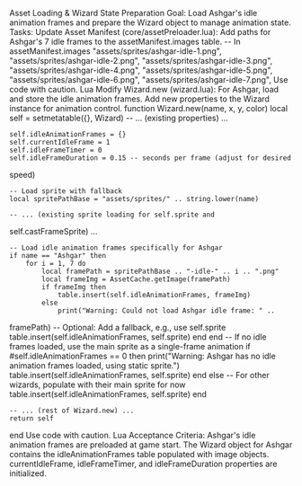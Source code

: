 Asset Loading & Wizard State Preparation
Goal: Load Ashgar's idle animation frames and prepare the Wizard object to 
manage animation state.
Tasks:
Update Asset Manifest (core/assetPreloader.lua):
Add paths for Ashgar's 7 idle frames to the assetManifest.images table.
-- In assetManifest.images
"assets/sprites/ashgar-idle-1.png",
"assets/sprites/ashgar-idle-2.png",
"assets/sprites/ashgar-idle-3.png",
"assets/sprites/ashgar-idle-4.png",
"assets/sprites/ashgar-idle-5.png",
"assets/sprites/ashgar-idle-6.png",
"assets/sprites/ashgar-idle-7.png",
Use code with caution.
Lua
Modify Wizard.new (wizard.lua):
For Ashgar, load and store the idle animation frames.
Add new properties to the Wizard instance for animation control.
function Wizard.new(name, x, y, color)
    local self = setmetatable({}, Wizard)
    -- ... (existing properties) ...

    self.idleAnimationFrames = {}
    self.currentIdleFrame = 1
    self.idleFrameTimer = 0
    self.idleFrameDuration = 0.15 -- seconds per frame (adjust for desired 
speed)

    -- Load sprite with fallback
    local spritePathBase = "assets/sprites/" .. string.lower(name)
    
    -- ... (existing sprite loading for self.sprite and 
self.castFrameSprite) ...

    -- Load idle animation frames specifically for Ashgar
    if name == "Ashgar" then
        for i = 1, 7 do
            local framePath = spritePathBase .. "-idle-" .. i .. ".png"
            local frameImg = AssetCache.getImage(framePath)
            if frameImg then
                table.insert(self.idleAnimationFrames, frameImg)
            else
                print("Warning: Could not load Ashgar idle frame: " .. 
framePath)
                -- Optional: Add a fallback, e.g., use self.sprite
                table.insert(self.idleAnimationFrames, self.sprite) 
            end
        end
        -- If no idle frames loaded, use the main sprite as a single-frame 
animation
        if #self.idleAnimationFrames == 0 then
            print("Warning: Ashgar has no idle animation frames loaded, 
using static sprite.")
            table.insert(self.idleAnimationFrames, self.sprite)
        end
    else
        -- For other wizards, populate with their main sprite for now
        table.insert(self.idleAnimationFrames, self.sprite)
    end
    
    -- ... (rest of Wizard.new) ...
    return self
end
Use code with caution.
Lua
Acceptance Criteria:
Ashgar's idle animation frames are preloaded at game start.
The Wizard object for Ashgar contains the idleAnimationFrames table 
populated with image objects.
currentIdleFrame, idleFrameTimer, and idleFrameDuration properties are 
initialized.

